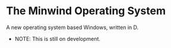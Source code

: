 # The Minwind Operating System
A new operating system based Windows, written in D.
* NOTE: This is still on development.